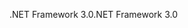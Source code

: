 <span data-ttu-id="7584d-101">.NET Framework 3.0</span><span class="sxs-lookup"><span data-stu-id="7584d-101">.NET Framework 3.0</span></span>